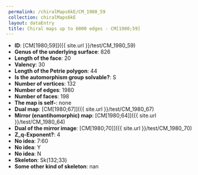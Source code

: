 ```yaml
--- 
 permalink: /chiralMaps6kE/CM_1980_59 
 collection: chiralMaps6kE
 layout: dataEntry
 title: Chiral maps up to 6000 edges - CM[1980;59]
---
```


- **ID**: [CM[1980;59]]({{ site.url }}/test/CM_1980_59)
- **Genus of the underlying surface**: 826
- **Length of the face**: 20
- **Valency**: 30
- **Length of the Petrie polygon**: 44
- **Is the automorphism group solvable?**: S
- **Number of vertices**: 132
- **Number of edges**: 1980
- **Number of faces**: 198
- **The map is self-**: none
- **Dual map**: [CM[1980;67]]({{ site.url }}/test/CM_1980_67)
- **Mirror (enantihomorphic) map**: [CM[1980;64]]({{ site.url }}/test/CM_1980_64)
- **Dual of the mirror image**: [CM[1980;70]]({{ site.url }}/test/CM_1980_70)
- **Z_q-Exponent?**: 4
- **No idea**:  7:60
- **No idea**: Y
- **No idea**: N
- **Skeleton**: Sk(132;33)
- **Some other kind of skeleton**: nan
